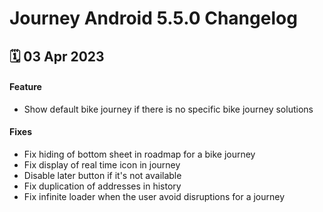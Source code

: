 # Journey Android 5.5.0 Changelog

<h2>🗓 03 Apr 2023</h2>

#### Feature
- Show default bike journey if there is no specific bike journey solutions

#### Fixes
- Fix hiding of bottom sheet in roadmap for a bike journey
- Fix display of real time icon in journey
- Disable later button if it's not available
- Fix duplication of addresses in history
- Fix infinite loader when the user avoid disruptions for a journey

